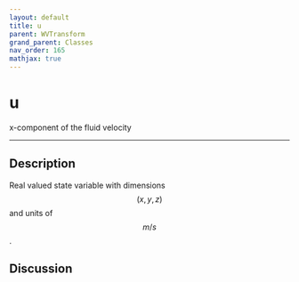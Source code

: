 ```yaml
---
layout: default
title: u
parent: WVTransform
grand_parent: Classes
nav_order: 165
mathjax: true
---
```


#  u

x-component of the fluid velocity


---

## Description
Real valued state variable with dimensions $$(x,y,z)$$ and units of $$m/s$$.

## Discussion

